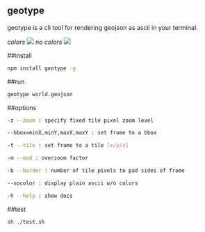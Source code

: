 geotype
---

geotype is a cli tool for rendering geojson as ascii in your terminal.

*colors*
![](https://dl.dropbox.com/s/pd6ewtiuazatwd8/Screenshot%202015-03-12%2000.39.18.png?dl=0)
*no colors*
![](https://dl.dropbox.com/s/m4pq6wqej2hbuhq/Screenshot%202015-03-12%2000.41.56.png?dl=0)

##install

```sh
npm install geotype -g
```

##run

```sh
geotype world.geojson
```

##options

```sh
-z --zoom : specify fixed tile pixel zoom level

--bbox=minX,minY,maxX,maxY : set frame to a bbox

-t --tile : set frame to a tile [x/y/z]

-m --mod : overzoom factor

-b --border : number of tile pixels to pad sides of frame

--nocolor : display plain ascii w/o colors

-h --help : show docs

```

##test

```sh
sh ./test.sh
```

